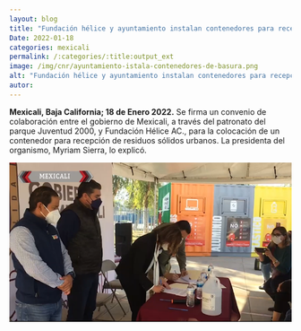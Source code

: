 ```yaml
---
layout: blog
title: "Fundación hélice y ayuntamiento instalan contenedores para recepción de residuos"
Date: 2022-01-18
categories: mexicali
permalink: /:categories/:title:output_ext
image: /img/cnr/ayuntamiento-istala-contenedores-de-basura.png
alt: "Fundación hélice y ayuntamiento instalan contenedores para recepción de residuos"
autor:
---
```


**Mexicali, Baja California; 18 de Enero 2022.** 
Se firma un convenio de colaboración entre el gobierno de Mexicali, a través del patronato del parque Juventud 2000, y Fundación Hélice AC., para la colocación de un contenedor para recepción de residuos sólidos urbanos. La presidenta del organismo, Myriam Sierra, lo explicó.

<div id="carouselExampleSlidesOnly" class="carousel slide" data-ride="carousel">
  <div class="carousel-inner">
    <div class="carousel-item active">
       <img class="d-block w-100" src="/img/cnr/ayuntamiento-istala-contenedores-de-basura.png" loading="lazy"  alt="Fundación hélice y ayuntamiento instalan contenedores para recepción de residuos">
    </div>
  </div>
</div>